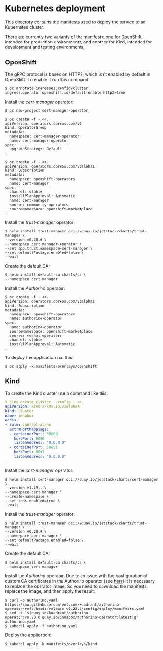 # Kubernetes deployment

This directory contains the manifests used to deploy the service to an Kubernetes cluster.

There are currently two variants of the manifests: one for OpenShift, intended for production environments, and another
for Kind, intended for development and testing environments.

## OpenShift

The gRPC protocol is based on HTTP2, which isn't enabled by default in OpenShift. To enable it run this command:

```shell
$ oc annotate ingresses.config/cluster ingress.operator.openshift.io/default-enable-http2=true
```

Install the _cert-manager_ operator:

```shell
$ oc new-project cert-manager-operator

$ oc create -f - <<.
apiVersion: operators.coreos.com/v1
kind: OperatorGroup
metadata:
  namespace: cert-manager-operator
  name: cert-manager-operator
spec:
  upgradeStrategy: Default
.

$ oc create -f - <<.
apiVersion: operators.coreos.com/v1alpha1
kind: Subscription
metadata:
  namespace: openshift-operators
  name: cert-manager
spec:
  channel: stable
  installPlanApproval: Automatic
  name: cert-manager
  source: community-operators
  sourceNamespace: openshift-marketplace
.
```

Install the _trust-manager_ operator:

```shell
$ helm install trust-manager oci://quay.io/jetstack/charts/trust-manager \
--version v0.20.0 \
--namespace cert-manager-operator \
--set app.trust.namespace=cert-manager \
--set defaultPackage.enabled=false \
--wait
```

Create the default CA:

```shell
$ helm install default-ca charts/ca \
--namespace cert-manager
```

Install the _Authorino_ operator:

```shell
$ oc create -f - <<.
apiVersion: operators.coreos.com/v1alpha1
kind: Subscription
metadata:
  namespace: openshift-operators
  name: authorino-operator
spec:
  name: authorino-operator
  sourceNamespace: openshift-marketplace
  source: redhat-operators
  channel: stable
  installPlanApproval: Automatic
.
```

To deploy the application run this:

```shell
$ oc apply -k manifests/overlays/openshift
```

## Kind

To create the Kind cluster use a command like this:

```yaml
$ kind create cluster --config - <<.
apiVersion: kind.x-k8s.io/v1alpha4
kind: Cluster
name: innabox
nodes:
- role: control-plane
  extraPortMappings:
  - containerPort: 30000
    hostPort: 8000
    listenAddress: "0.0.0.0"
  - containerPort: 30001
    hostPort: 8001
    listenAddress: "0.0.0.0"
.
```

Install the _cert-manager_ operator:

```shell
$ helm install cert-manager oci://quay.io/jetstack/charts/cert-manager \
--version v1.19.1 \
--namespace cert-manager \
--create-namespace \
--set crds.enabled=true \
--wait
```

Install the _trust-manager_ operator:

```shell
$ helm install trust-manager oci://quay.io/jetstack/charts/trust-manager \
--version v0.20.0 \
--namespace cert-manager \
--set defaultPackage.enabled=false \
--wait
```

Create the default CA:

```shell
$ helm install default-ca charts/ca \
--namespace cert-manager
```

Install the _Authorino_ operator. Due to an issue with the configuration of custom CA certificates in the Authorino
operator (see [here](https://github.com/Kuadrant/authorino-operator/pull/282)) it is necessary to replace the operator
image. So you need to download the manifests, replace the image, and then apply the result:

```shell
$ curl -o authorino.yaml https://raw.githubusercontent.com/Kuadrant/authorino-operator/refs/heads/release-v0.22.0/config/deploy/manifests.yaml
$ sed -i 's|quay.io/kuadrant/authorino-operator:v0.20.0|quay.io/innabox/authorino-operator:latest|g' authorino.yaml
$ kubectl apply -f authorino.yaml
```

Deploy the application:

```shell
$ kubectl apply -k manifests/overlays/kind
```
